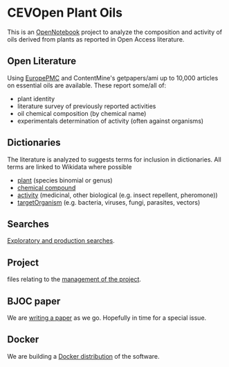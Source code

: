 CEVOpen Plant Oils
==================

This is an [OpenNotebook](OPENNOTEBOOK_Science.md) project to analyze the composition and activity of oils derived from plants as reported in
Open Access literature. 

Open Literature
---------------
Using [EuropePMC](http://europepmc.org) and ContentMine's getpapers/ami up to 10,000 articles on essential oils are available.
These  report some/all of:

* plant identity
* literature survey of previously reported activities 
* oil chemical composition (by chemical name)
* experimentals determination of activity (often against organisms)

Dictionaries
------------
The literature is analyzed to suggests terms for inclusion in dictionaries. All terms are linked to Wikidata where possible

* [plant](dictionary/plant) (species binomial or genus)
* [chemical compound](dictionary/compound) 
* [activity](dictionary/activity) (medicinal, other biological (e.g. insect repellent, pheromone))
* [targetOrganism](dictionary/targetOrganism) (e.g. bacteria, viruses, fungi, parasites, vectors)

Searches
--------

[Exploratory and production searches](searches/).


Project
-------

files relating to the [management of the project](project/).

BJOC paper
----------

We are [writing a paper](BJOC/) as we go. Hopefully in time for a special issue.

Docker
------

We are building a [Docker distribution](docker/) of the software.






